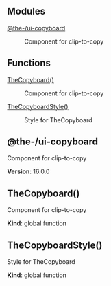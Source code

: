 <!--- Code generated by @the-/script-doc. DO NOT EDIT. -->

## Modules

<dl>
<dt><a href="#module_@the-/ui-copyboard">@the-/ui-copyboard</a></dt>
<dd><p>Component for clip-to-copy</p>
</dd>
</dl>

## Functions

<dl>
<dt><a href="#TheCopyboard">TheCopyboard()</a></dt>
<dd><p>Component for clip-to-copy</p>
</dd>
<dt><a href="#TheCopyboardStyle">TheCopyboardStyle()</a></dt>
<dd><p>Style for TheCopyboard</p>
</dd>
</dl>

<a name="module_@the-/ui-copyboard"></a>

## @the-/ui-copyboard
Component for clip-to-copy

**Version**: 16.0.0  
<a name="TheCopyboard"></a>

## TheCopyboard()
Component for clip-to-copy

**Kind**: global function  
<a name="TheCopyboardStyle"></a>

## TheCopyboardStyle()
Style for TheCopyboard

**Kind**: global function  
